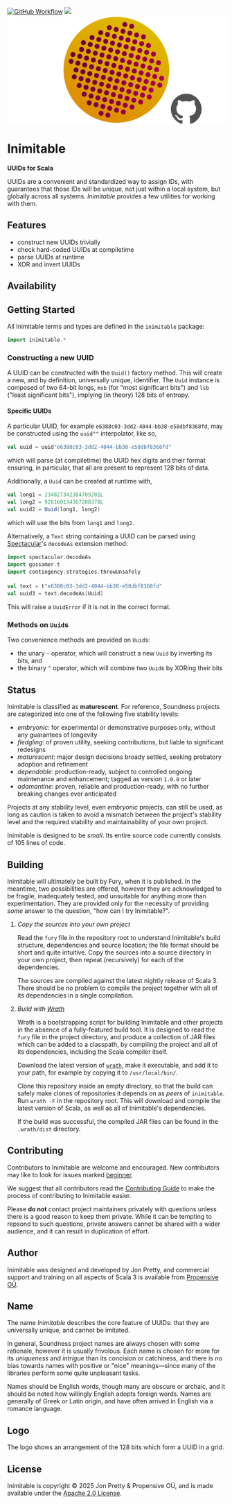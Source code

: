 [<img alt="GitHub Workflow" src="https://img.shields.io/github/actions/workflow/status/propensive/inimitable/main.yml?style=for-the-badge" height="24">](https://github.com/propensive/inimitable/actions)
[<img src="https://img.shields.io/discord/633198088311537684?color=8899f7&label=DISCORD&style=for-the-badge" height="24">](https://discord.com/invite/MBUrkTgMnA)
<img src="/doc/images/github.png" valign="middle">

# Inimitable

__UUIDs for Scala__

UUIDs are a convenient and standardized way to assign IDs, with guarantees that
those IDs will be unique, not just within a local system, but globally across
all systems. _Inimitable_ provides a few utilities for working with them.

## Features

- construct new UUIDs trivially
- check hard-coded UUIDs at compiletime
- parse UUIDs at runtime
- XOR and invert UUIDs


## Availability





## Getting Started

All Inimitable terms and types are defined in the `inimitable` package:
```scala
import inimitable.*
```

### Constructing a new UUID

A UUID can be constructed with the `Uuid()` factory method. This will create a
new, and by definition, universally unique, identifier. The `Uuid` instance is
composed of two 64-bit longs, `msb` (for "most significant bits") and `lsb`
("least significant bits"), implying (in theory) 128 bits of entropy.

#### Specific UUIDs

A particular UUID, for example `e6388c03-3dd2-4044-bb38-e58dbf8368fd`, may be
constructed using the `uuid""` interpolator, like so,
```scala
val uuid = uuid"e6388c03-3dd2-4044-bb38-e58dbf8368fd"
```
which will parse (at compiletime) the UUID hex digits and their format
ensuring, in particular, that all are present to represent 128 bits of data.

Additionally, a `Uuid` can be created at runtime with,
```scala
val long1 = 234827342384709201L
val long2 = 928160134367288378L
val uuid2 = Uuid(long1, long2)
```
which will use the bits from `long1` and `long2`.

Alternatively, a `Text` string containing a UUID can be parsed using
[Spectacular](https://github.com/propensive/spectacular/)'s `decodeAs`
extension method:
```scala
import spectacular.decodeAs
import gossamer.t
import contingency.strategies.throwUnsafely

val text = t"e6388c03-3dd2-4044-bb38-e58dbf8368fd"
val uuid3 = text.decodeAs[Uuid]
```

This will raise a `UuidError` if it is not in the correct format.

### Methods on `Uuid`s

Two convenience methods are provided on `Uuid`s:
- the unary `~` operator, which will construct a new `Uuid` by inverting its bits, and
- the binary `^` operator, which will combine two `Uuid`s by XORing their bits


## Status

Inimitable is classified as __maturescent__. For reference, Soundness projects are
categorized into one of the following five stability levels:

- _embryonic_: for experimental or demonstrative purposes only, without any guarantees of longevity
- _fledgling_: of proven utility, seeking contributions, but liable to significant redesigns
- _maturescent_: major design decisions broady settled, seeking probatory adoption and refinement
- _dependable_: production-ready, subject to controlled ongoing maintenance and enhancement; tagged as version `1.0.0` or later
- _adamantine_: proven, reliable and production-ready, with no further breaking changes ever anticipated

Projects at any stability level, even _embryonic_ projects, can still be used,
as long as caution is taken to avoid a mismatch between the project's stability
level and the required stability and maintainability of your own project.

Inimitable is designed to be _small_. Its entire source code currently consists
of 105 lines of code.

## Building

Inimitable will ultimately be built by Fury, when it is published. In the
meantime, two possibilities are offered, however they are acknowledged to be
fragile, inadequately tested, and unsuitable for anything more than
experimentation. They are provided only for the necessity of providing _some_
answer to the question, "how can I try Inimitable?".

1. *Copy the sources into your own project*
   
   Read the `fury` file in the repository root to understand Inimitable's build
   structure, dependencies and source location; the file format should be short
   and quite intuitive. Copy the sources into a source directory in your own
   project, then repeat (recursively) for each of the dependencies.

   The sources are compiled against the latest nightly release of Scala 3.
   There should be no problem to compile the project together with all of its
   dependencies in a single compilation.

2. *Build with [Wrath](https://github.com/propensive/wrath/)*

   Wrath is a bootstrapping script for building Inimitable and other projects in
   the absence of a fully-featured build tool. It is designed to read the `fury`
   file in the project directory, and produce a collection of JAR files which can
   be added to a classpath, by compiling the project and all of its dependencies,
   including the Scala compiler itself.
   
   Download the latest version of
   [`wrath`](https://github.com/propensive/wrath/releases/latest), make it
   executable, and add it to your path, for example by copying it to
   `/usr/local/bin/`.

   Clone this repository inside an empty directory, so that the build can
   safely make clones of repositories it depends on as _peers_ of `inimitable`.
   Run `wrath -F` in the repository root. This will download and compile the
   latest version of Scala, as well as all of Inimitable's dependencies.

   If the build was successful, the compiled JAR files can be found in the
   `.wrath/dist` directory.

## Contributing

Contributors to Inimitable are welcome and encouraged. New contributors may like
to look for issues marked
[beginner](https://github.com/propensive/inimitable/labels/beginner).

We suggest that all contributors read the [Contributing
Guide](/contributing.md) to make the process of contributing to Inimitable
easier.

Please __do not__ contact project maintainers privately with questions unless
there is a good reason to keep them private. While it can be tempting to
repsond to such questions, private answers cannot be shared with a wider
audience, and it can result in duplication of effort.

## Author

Inimitable was designed and developed by Jon Pretty, and commercial support and
training on all aspects of Scala 3 is available from [Propensive
O&Uuml;](https://propensive.com/).



## Name

The name _Inimitable_ describes the core feature of UUIDs: that they are universally unique, and cannot be imitated.

In general, Soundness project names are always chosen with some rationale,
however it is usually frivolous. Each name is chosen for more for its
_uniqueness_ and _intrigue_ than its concision or catchiness, and there is no
bias towards names with positive or "nice" meanings—since many of the libraries
perform some quite unpleasant tasks.

Names should be English words, though many are obscure or archaic, and it
should be noted how willingly English adopts foreign words. Names are generally
of Greek or Latin origin, and have often arrived in English via a romance
language.

## Logo

The logo shows an arrangement of the 128 bits which form a UUID in a grid.

## License

Inimitable is copyright &copy; 2025 Jon Pretty & Propensive O&Uuml;, and
is made available under the [Apache 2.0 License](/license.md).

